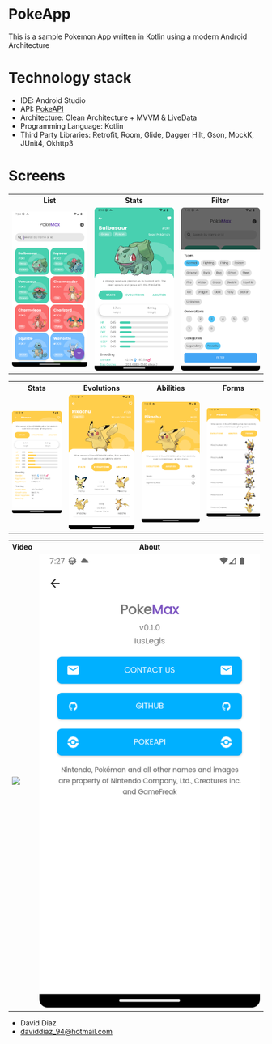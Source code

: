 # PokeApp

This is a sample Pokemon App written in Kotlin using a modern Android Architecture

# Technology stack

- IDE: Android Studio
- API: [PokeAPI](https://pokeapi.co/)
- Architecture: Clean Architecture + MVVM & LiveData
- Programming Language: Kotlin
- Third Party Libraries: Retrofit, Room, Glide, Dagger Hilt, Gson, MockK, JUnit4, Okhttp3

# Screens

<table style="width:100%">
  <tr>
    <th>List</th>
    <th>Stats</th>
    <th>Filter</th>
  </tr>
  <tr>
    <td><img src="screenshots/list.png"/></td>
    <td><img src="screenshots/detail1.png"/></td>
    <td><img src="screenshots/filter.png"/></td>
  </tr>
</table>

<table style="width:100%">
<tr>
    <th>Stats</th>
    <th>Evolutions</th>
    <th>Abilities</th>
    <th>Forms</th>
  </tr>
  <tr>
    <td><img src="screenshots/detail2.png"/></td>
    <td><img src="screenshots/detail3.png"/></td>
    <td><img src="screenshots/detail4.png"/></td>
    <td><img src="screenshots/detail5.png"/></td>
  </tr>
</table>

<table style="width:100%">
<tr>
    <th>Video</th>
    <th>About</th>
  </tr>
  <tr>
    <td><img src="screenshots/video.gif"/></td>
    <td><img src="screenshots/about.png"/></td>
  </tr>
</table>

* David Diaz
* daviddiaz_94@hotmail.com